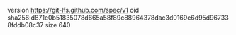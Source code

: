 version https://git-lfs.github.com/spec/v1
oid sha256:d871e0b51835078d665a58f89c88964378dac3d0169e6d95d967338fddb08c37
size 640
